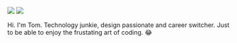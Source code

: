 <!-- Header -->
[![](https://img.shields.io/badge/GitHub--00ACEE.svg?style=social&logo=github)](https://github.com/BEstelrich)
[![](https://img.shields.io/badge/Twitter--00ACEE.svg?style=social&logo=twitter)](https://twitter.com/BEstelrichS)


<!-- Body -->
Hi. I'm Tom. Technology junkie, design passionate and career switcher. Just to be able to enjoy the frustating art of coding. 😂


<!-- Footer -->